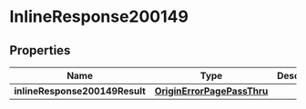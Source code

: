 # InlineResponse200149

## Properties
Name | Type | Description | Notes
------------ | ------------- | ------------- | -------------
**inlineResponse200149Result** | [**OriginErrorPagePassThru**](OriginErrorPagePassThru.md) |  |  [optional]
